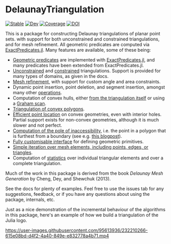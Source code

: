 # DelaunayTriangulation

[![Stable](https://img.shields.io/badge/docs-stable-blue.svg)](https://DanielVandH.github.io/DelaunayTriangulation.jl/stable/)
[![Dev](https://img.shields.io/badge/docs-dev-blue.svg)](https://DanielVandH.github.io/DelaunayTriangulation.jl/dev/)
[![Coverage](https://codecov.io/gh/DanielVandH/DelaunayTriangulation.jl/branch/main/graph/badge.svg)](https://codecov.io/gh/DanielVandH/DelaunayTriangulation.jl)
[![DOI](https://zenodo.org/badge/540660309.svg)](https://zenodo.org/badge/latestdoi/540660309)

This is a package for constructing Delaunay triangulations of planar point sets. with support for both unconstrained and constrained triangulations, and for mesh refinement. All geometric predicates are computed via [ExactPredicates.jl](https://github.com/lairez/ExactPredicates.jl). Many features are available, some of these being:

- [Geometric predicates](https://danielvandh.github.io/DelaunayTriangulation.jl/dev/predicates/) are implemented with [ExactPredicates.jl](https://github.com/lairez/ExactPredicates.jl), and many predicates have been extended from ExactPredicates.jl.
- [Unconstrained](https://danielvandh.github.io/DelaunayTriangulation.jl/dev/triangulations/unconstrained/) and [constrained](https://danielvandh.github.io/DelaunayTriangulation.jl/dev/triangulations/constrained/) triangulations. Support is provided for many types of domains, as given in the docs.
- [Mesh refinement](https://danielvandh.github.io/DelaunayTriangulation.jl/dev/triangulations/refinement/), with support for custom angle and area constraints.
- Dynamic point insertion, point deletion, and segment insertion, amongst many other [operations](https://danielvandh.github.io/DelaunayTriangulation.jl/dev/operations/).
- Computation of convex hulls, either [from the triangulation itself](https://danielvandh.github.io/DelaunayTriangulation.jl/dev/data_structures/convex_hull/) or using a [Graham scan](https://danielvandh.github.io/DelaunayTriangulation.jl/dev/other_features/convex_hull/). 
- [Triangulation of convex polygons](https://danielvandh.github.io/DelaunayTriangulation.jl/dev/tri_algs/convex/).
- [Efficient point location](https://danielvandh.github.io/DelaunayTriangulation.jl/dev/other_features/point_location/) on convex geometries, even with interior holes. Partial support exists for non-convex geometries, although it is much slower and not perfect.
- [Computation of the pole of inaccessibility](https://danielvandh.github.io/DelaunayTriangulation.jl/dev/other_features/pole_of_inaccessibility/), i.e. the point in a polygon that is furthest from a boundary (see e.g. [this blogpost](https://blog.mapbox.com/a-new-algorithm-for-finding-a-visual-center-of-a-polygon-7c77e6492fbc)).
- [Fully customisable interface](https://danielvandh.github.io/DelaunayTriangulation.jl/dev/interface/interface/) for defining geometric primitives.
- [Simple iteration over mesh elements, including points, edges, or triangles](https://danielvandh.github.io/DelaunayTriangulation.jl/dev/data_structures/triangulation/).
- Computation of [statistics](https://danielvandh.github.io/DelaunayTriangulation.jl/dev/data_structures/statistics/) over individual triangular elements and over a complete triangulation.

Much of the work in this package is derived from the book *Delaunay Mesh Generation* by Cheng, Dey, and Shewchuk (2013). 

See the docs for plenty of examples. Feel free to use the issues tab for any suggestions, feedback, or if you have any questions about using the package, internals, etc.

Just as a nice demonstration of the incremental behaviour of the algorithms in this package, here's an example of how we build a triangulation of the Julia logo.

https://user-images.githubusercontent.com/95613936/232210266-615e08bd-d4f2-4a40-849e-e832778a4b71.mp4




